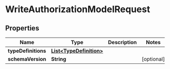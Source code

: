 

# WriteAuthorizationModelRequest


## Properties

| Name | Type | Description | Notes |
|------------ | ------------- | ------------- | -------------|
|**typeDefinitions** | [**List&lt;TypeDefinition&gt;**](TypeDefinition.md) |  |  |
|**schemaVersion** | **String** |  |  [optional] |



